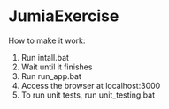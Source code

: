 # JumiaExercise

How to make it work:

1. Run intall.bat
2. Wait until it finishes
3. Run run_app.bat
4. Access the browser at localhost:3000
5. To run unit tests, run unit_testing.bat
